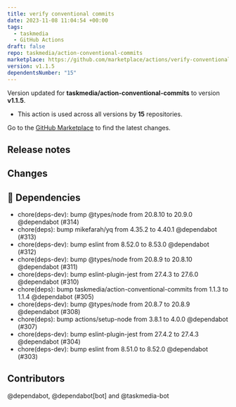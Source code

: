 ```yaml
---
title: verify conventional commits
date: 2023-11-08 11:04:54 +00:00
tags:
  - taskmedia
  - GitHub Actions
draft: false
repo: taskmedia/action-conventional-commits
marketplace: https://github.com/marketplace/actions/verify-conventional-commits
version: v1.1.5
dependentsNumber: "15"
---
```



Version updated for **taskmedia/action-conventional-commits** to version **v1.1.5**.
- This action is used across all versions by **15** repositories.

Go to the [GitHub Marketplace](https://github.com/marketplace/actions/verify-conventional-commits) to find the latest changes.

## Release notes

## Changes

## 📜 Dependencies

- chore(deps-dev): bump @types/node from 20.8.10 to 20.9.0 @dependabot (#314)
- chore(deps): bump mikefarah/yq from 4.35.2 to 4.40.1 @dependabot (#313)
- chore(deps-dev): bump eslint from 8.52.0 to 8.53.0 @dependabot (#312)
- chore(deps-dev): bump @types/node from 20.8.9 to 20.8.10 @dependabot (#311)
- chore(deps-dev): bump eslint-plugin-jest from 27.4.3 to 27.6.0 @dependabot (#310)
- chore(deps): bump taskmedia/action-conventional-commits from 1.1.3 to 1.1.4 @dependabot (#305)
- chore(deps-dev): bump @types/node from 20.8.7 to 20.8.9 @dependabot (#308)
- chore(deps): bump actions/setup-node from 3.8.1 to 4.0.0 @dependabot (#307)
- chore(deps-dev): bump eslint-plugin-jest from 27.4.2 to 27.4.3 @dependabot (#304)
- chore(deps-dev): bump eslint from 8.51.0 to 8.52.0 @dependabot (#303)

## Contributors

@dependabot, @dependabot[bot] and @taskmedia-bot


